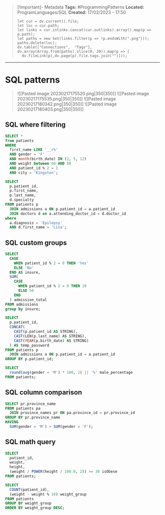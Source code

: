 > [!important]- Metadata
> **Tags:** #ProgrammingPatterns 
> **Located:** ProgramLanguages/SQL
> **Created:** 17/02/2023 - 17:50
> ```dataviewjs
>let cur = dv.current().file;
>let loc = cur.path;
>let links = cur.inlinks.concat(cur.outlinks).array().map(p => p.path);
>let paths = new Set(links.filter(p => !p.endsWith(".png")));
>paths.delete(loc);
>dv.table(["Connections",  "Tags"], dv.array(Array.from(paths).slice(0, 20)).map(p => [
>   dv.fileLink(p),dv.page(p).file.tags.join("")]));
> ```

___
# SQL patterns

> ![[Pasted image 20230217175520.png|350|350]]
> ![[Pasted image 20230217175535.png|350|350]]
> ![[Pasted image 20230217180342.png|350|350]]
> ![[Pasted image 20230217180403.png|350|350]]

## SQL where filtering

```sql
SELECT *
from patients
WHERE
  first_name LIKE '__r%'
  AND gender = 'F'
  AND month(birth_date) IN (2, 5, 12)
  AND weight between 60 AND 80
  AND patient_id % 2 = 1
  AND city = 'Kingston';
```

```sql
SELECT
  p.patient_id,
  p.first_name,
  p.last_name,
  d.specialty
FROM patients p
  JOIN admissions a ON p.patient_id = a.patient_id
  JOIN doctors d on a.attending_doctor_id = d.doctor_id
where
  a.diagnosis = 'Epilepsy'
  AND d.first_name = 'Lisa';
```

## SQL custom groups 

```sql
SELECT
  CASE
    WHEN patient_id % 2 = 0 THEN 'Yes'
    ELSE 'No'
  END AS insure,
  SUM(
    CASE
      WHEN patient_id % 2 = 0 THEN 10
      ELSE 50
    END
  ) admission_total
FROM admissions
group by insure;
```

```sql
SELECT
  p.patient_id,
  CONCAT(
    CAST(p.patient_id AS STRING),
    CAST(LEN(p.last_name) AS STRING),
    CAST(YEAR(p.birth_date) AS STRING)
  ) AS temp_password
FROM patients p
  JOIN admissions a ON p.patient_id = a.patient_id
GROUP BY p.patient_id;
```

```sql
SELECT
  round(avg(gender = 'M') * 100, 2) || '%' male_percentage
FROM patients;
```
## SQL column comparison

```sql
SELECT pr.province_name
FROM patients pa
  JOIN province_names pr ON pa.province_id = pr.province_id
GROUP BY pr.province_name
HAVING
  SUM(gender = 'M') > SUM(gender = 'F');
```

## SQL math query

```sql
SELECT
  patient_id,
  weight,
  height,
  (weight / POWER(height / 100.0, 2)) >= 30 isObese
FROM patients;
```

```sql
SELECT
  COUNT(patient_id),
  (weight - weight % 10) weight_group
FROM patients
GROUP BY weight_group
ORDER BY weight_group DESC;
```
